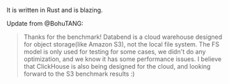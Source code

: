 It is written in Rust and is blazing.

Update from @BohuTANG:

> Thanks for the benchmark!
> Databend is a cloud warehouse designed for object storage(like Amazon S3), not the local file system. The FS model is only used for testing for some cases, we didn't do any optimization, and we know it has some performance issues.
> I believe that ClickHouse is also being designed for the cloud, and looking forward to the S3 benchmark results :)
